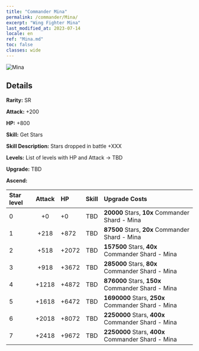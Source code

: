 ```yaml
---
title: "Commander Mina"
permalink: /commander/Mina/
excerpt: "Wing Fighter Mina"
last_modified_at: 2023-07-14
locale: en
ref: "Mina.md"
toc: false
classes: wide
---
```



 ![Mina](/images/commander/actor_debris_4.png)

## Details

 **Rarity:** SR 

 **Attack:** +200

 **HP:** +800

 **Skill:** Get Stars

 **Skill Description:**  Stars dropped in battle +XXX

 **Levels:**  List of levels with HP and Attack -> TBD

 **Upgrade:**  TBD

 **Ascend:**  

  |  Star level | Attack | HP |  Skill | Upgrade Costs |
  |:------|:----:|:------|:-------:|:-------------------|
  | 0  | +0  | +0  | TBD  | **20000** Stars, **10x** Commander Shard - Mina |
  | 1  | +218  | +872  | TBD  | **87500** Stars, **20x** Commander Shard - Mina |
  | 2  | +518  | +2072  | TBD  | **157500** Stars, **40x** Commander Shard - Mina |
  | 3  | +918  | +3672  | TBD  | **285000** Stars, **80x** Commander Shard - Mina |
  | 4  | +1218  | +4872  | TBD  | **876000** Stars, **150x** Commander Shard - Mina |
  | 5  | +1618  | +6472  | TBD  | **1690000** Stars, **250x** Commander Shard - Mina |
  | 6  | +2018  | +8072  | TBD  | **2250000** Stars, **400x** Commander Shard - Mina |
  | 7  | +2418  | +9672  | TBD  | **2250000** Stars, **400x** Commander Shard - Mina |

